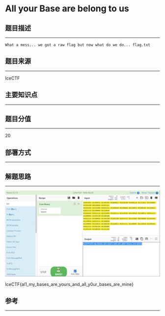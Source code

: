 # All your Base are belong to us

## 题目描述
---
```
What a mess... we got a raw flag but now what do we do... flag.txt
```

## 题目来源
---
IceCTF

## 主要知识点
---


## 题目分值
---
20

## 部署方式
---


## 解题思路
---

![](images/ctf-2021-06-06-23-32-54.png)

IceCTF{al1_my_bases_are_yours_and_all_y0ur_bases_are_mine}

## 参考
---
